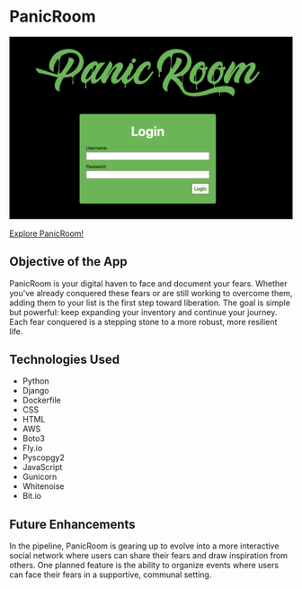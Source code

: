 # PanicRoom

![image](/main_app/static/images/signin.png)

[Explore PanicRoom!](https://panicroom.fly.dev/)

## Objective of the App

PanicRoom is your digital haven to face and document your fears. Whether you've already conquered these fears or are still working to overcome them, adding them to your list is the first step toward liberation. The goal is simple but powerful: keep expanding your inventory and continue your journey. Each fear conquered is a stepping stone to a more robust, more resilient life.

## Technologies Used
- Python
- Django
- Dockerfile
- CSS
- HTML
- AWS
- Boto3
- Fly.io
- Pyscopgy2
- JavaScript
- Gunicorn
- Whitenoise
- Bit.io

## Future Enhancements

In the pipeline, PanicRoom is gearing up to evolve into a more interactive social network where users can share their fears and draw inspiration from others. One planned feature is the ability to organize events where users can face their fears in a supportive, communal setting.